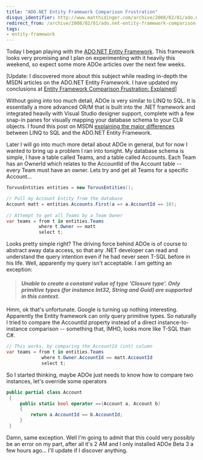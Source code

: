 ```yaml
---
title: "ADO.NET Entity Framework Comparison Frustration"
disqus_identifier: http://www.matthidinger.com/archive/2008/02/01/ado.net-entity-framework-comparison-frustration.aspx
redirect_from: /archive/2008/02/01/ado.net-entity-framework-comparison-frustration.aspx/
tags: 
- entity-framework
---
```

Today I began playing with the [ADO.NET Entity Framework](http://blog.matthidinger.com/ct.ashx?id=1d3e122e-345a-4975-801d-526a15480442&url=http%3a%2f%2fmsdn2.microsoft.com%2fen-us%2flibrary%2faa697427(VS.80).aspx). This framework looks very promising and I plan on experimenting with it heavily this weekend, so expect some more ADOe articles over the next few weeks.

\[Update: I discovered more about this subject while reading in-depth the MSDN articles on the ADO.NET Entity Framework. I have updated my conclusions at [Entity Framework Comparison Frustration: Explained](http://blog.matthidinger.com/ct.ashx?id=1d3e122e-345a-4975-801d-526a15480442&url=http%3a%2f%2fblog.matthidinger.com%2f2008%2f02%2f26%2fEntityFrameworkComparisonFrustrationExplained.aspx)\]

Without going into too much detail, ADOe is very similar to LINQ to SQL. It is essentially a more advanced OR/M that is built into the .NET framework and integrated heavily with Visual Studio designer support, complete with a few snap-in panes for visually mapping your database schema to your CLR objects. I found this post on MSDN [explaining the major differences](http://blog.matthidinger.com/ct.ashx?id=1d3e122e-345a-4975-801d-526a15480442&url=http%3a%2f%2fforums.microsoft.com%2fMSDN%2fShowPost.aspx%3fPostID%3d1935713%26SiteID%3d1) between LINQ to SQL and the ADO.NET Entity Framework.

Later I will go into much more detail about ADOe in general, but for now I wanted to bring up a problem I ran into tonight. My database schema is simple, I have a table called Teams, and a table called Accounts. Each Team has an OwnerId which relates to the AccountId of the Account table -- every Team must have an owner. Lets try and get all Teams for a specific Account...

```csharp
TorvusEntities entities = new TorvusEntities();

// Pull my Account Entity from the database
Account matt = entities.Accounts.First(a => a.AccountId == 10);
 
// Attempt to get all Teams by a Team Owner
var teams = from t in entities.Teams
            where t.Owner == matt
            select t;
```

[](http://blog.matthidinger.com/ct.ashx?id=1d3e122e-345a-4975-801d-526a15480442&url=http%3a%2f%2f11011.net%2fsoftware%2fvspaste)Looks pretty simple right? The driving force behind ADOe is of course to abstract away data access, so that any .NET developer can read and understand the query intention even if he had never seen T-SQL before in his life. Well, apparently my query isn't acceptable. I am getting an exception:

> #### *Unable to create a constant value of type 'Closure type'. Only primitive types (for instance Int32, String and Guid) are supported in this context.*

Hmm, ok that's unfortunate. Google is turning up nothing interesting. Apparently the Entity framework can only query primitive types. So naturally I tried to compare the AccountId property instead of a direct instance-to-instance comparison -- something that, IMHO, looks more like T-SQL than C\#.

```csharp
// This works, by comparing the AccountId (int) column
var teams = from t in entities.Teams
             where t.Owner.AccountId == matt.AccountId
             select t;
```

So I started thinking, maybe ADOe just needs to know how to compare two instances, let's override some operators

```csharp
public partial class Account
 {
     public static bool operator ==(Account a, Account b)
     {
         return a.AccountId == b.AccountId;
     }
 }
```

Damn, same exception. Well I'm going to admit that this could very possibly be an error on my part, after all it's 2 AM and I only installed ADOe Beta 3 a few hours ago... I'll update if I discover anything.

